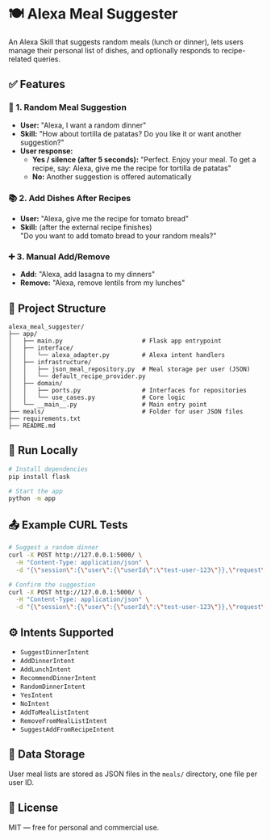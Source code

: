 # 🍽️ Alexa Meal Suggester

An Alexa Skill that suggests random meals (lunch or dinner), lets users manage their personal list of dishes, and optionally responds to recipe-related queries.

## ✅ Features

### 🎲 1. Random Meal Suggestion

- **User:** "Alexa, I want a random dinner"
- **Skill:** "How about tortilla de patatas? Do you like it or want another suggestion?"
- **User response:**
  - **Yes / silence (after 5 seconds):** "Perfect. Enjoy your meal. To get a recipe, say: Alexa, give me the recipe for tortilla de patatas"
  - **No:** Another suggestion is offered automatically

### 📚 2. Add Dishes After Recipes

- **User:** "Alexa, give me the recipe for tomato bread"
- **Skill:** (after the external recipe finishes)  
  "Do you want to add tomato bread to your random meals?"

### ➕ 3. Manual Add/Remove

- **Add:** "Alexa, add lasagna to my dinners"
- **Remove:** "Alexa, remove lentils from my lunches"

## 📁 Project Structure

```
alexa_meal_suggester/
├── app/
│   ├── main.py                      # Flask app entrypoint
│   ├── interface/
│   │   └── alexa_adapter.py         # Alexa intent handlers
│   ├── infrastructure/
│   │   ├── json_meal_repository.py  # Meal storage per user (JSON)
│   │   └── default_recipe_provider.py
│   ├── domain/
│   │   ├── ports.py                 # Interfaces for repositories
│   │   └── use_cases.py             # Core logic
│   └── __main__.py                  # Main entry point
├── meals/                           # Folder for user JSON files
├── requirements.txt
├── README.md
```

## 🚀 Run Locally

```bash
# Install dependencies
pip install flask

# Start the app
python -m app
```

## 📤 Example CURL Tests

```bash
# Suggest a random dinner
curl -X POST http://127.0.0.1:5000/ \
  -H "Content-Type: application/json" \
  -d "{\"session\":{\"user\":{\"userId\":\"test-user-123\"}},\"request\":{\"type\":\"IntentRequest\",\"intent\":{\"name\":\"RandomDinnerIntent\"}}}"

# Confirm the suggestion
curl -X POST http://127.0.0.1:5000/ \
  -H "Content-Type: application/json" \
  -d "{\"session\":{\"user\":{\"userId\":\"test-user-123\"}},\"request\":{\"type\":\"IntentRequest\",\"intent\":{\"name\":\"YesIntent\"}}}"
```

## ⚙️ Intents Supported

- `SuggestDinnerIntent`
- `AddDinnerIntent`
- `AddLunchIntent`
- `RecommendDinnerIntent`
- `RandomDinnerIntent`
- `YesIntent`
- `NoIntent`
- `AddToMealListIntent`
- `RemoveFromMealListIntent`
- `SuggestAddFromRecipeIntent`

## 💾 Data Storage

User meal lists are stored as JSON files in the `meals/` directory, one file per user ID.

## 📘 License

MIT — free for personal and commercial use.